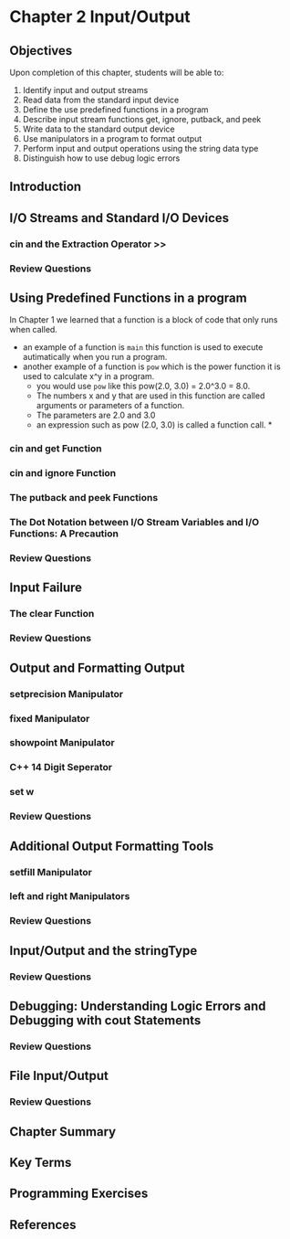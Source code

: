 # Chapter 2 Input/Output

## Objectives
Upon completion of this chapter, students will be able to:

1. Identify input and output streams
2. Read data from the standard input device
3. Define the use predefined functions in a program
4. Describe input stream functions get, ignore, putback, and peek
5. Write data to the standard output device
6. Use manipulators in a program to format output
7. Perform input and output operations using the string data type
8. Distinguish how to use debug logic errors

## Introduction

## I/O Streams and Standard I/O Devices

### cin and the Extraction Operator >>

### Review Questions

## Using Predefined Functions in a program
In Chapter 1 we learned that a function is a block of code that only runs when called.
  * an example of a function is ```main``` this function is used to execute autimatically when you run a program.
  * another example of a function is ```pow``` which is the power function it is used to calculate x^y in a program.
      * you would use ```pow``` like this pow(2.0, 3.0) = 2.0^3.0 = 8.0.
      * The numbers x and y that are used in this function are called arguments or parameters of a function.
      * The parameters are 2.0 and 3.0
    * an expression such as pow (2.0, 3.0) is called a function call.
        *

### cin and get Function

### cin and ignore Function

### The putback and peek Functions

### The Dot Notation between I/O Stream Variables and I/O Functions: A Precaution

### Review Questions

## Input Failure

### The clear Function

### Review Questions

## Output and Formatting Output

### setprecision Manipulator

### fixed Manipulator

### showpoint Manipulator

### C++ 14 Digit Seperator

### set w

### Review Questions

## Additional Output Formatting Tools

### setfill Manipulator

### left and right Manipulators

### Review Questions

## Input/Output and the stringType

### Review Questions

## Debugging: Understanding Logic Errors and Debugging with cout Statements

### Review Questions

## File Input/Output

### Review Questions

## Chapter Summary

## Key Terms

## Programming Exercises

## References
